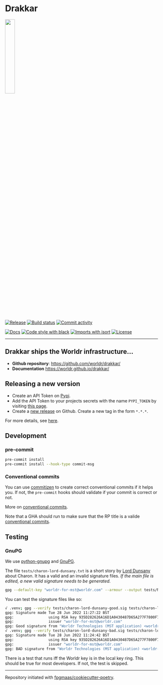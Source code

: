 # Drakkar

<img src="https://github.com/worldr/drakkar/blob/main/docs/assets/logo.png" width=25% height=25% >

[![Release](https://img.shields.io/github/v/release/worldr/drakkar)](https://img.shields.io/github/v/release/worldr/drakkar)
[![Build status](https://img.shields.io/github/workflow/status/worldr/drakkar/merge-to-main)](https://img.shields.io/github/workflow/status/worldr/drakkar/merge-to-main)
[![Commit activity](https://img.shields.io/github/commit-activity/m/worldr/drakkar)](https://img.shields.io/github/commit-activity/m/worldr/drakkar)

[![Docs](https://img.shields.io/badge/docs-gh--pages-blue)](https://worldr.github.io/drakkar/)
[![Code style with black](https://img.shields.io/badge/code%20style-black-000000.svg)](https://github.com/psf/black)
[![Imports with isort](https://img.shields.io/badge/%20imports-isort-%231674b1)](https://pycqa.github.io/isort/)
[![License](https://img.shields.io/github/license/worldr/drakkar)](https://img.shields.io/github/license/worldr/drakkar)

----

## Drakkar ships the Worldr infrastructure…

- **Github repository**: <https://github.com/worldr/drakkar/>
- **Documentation** <https://worldr.github.io/drakkar/>

## Releasing a new version

- Create an API Token on [Pypi](https://pypi.org/).
- Add the API Token to your projects secrets with the name `PYPI_TOKEN` by visiting
[this page](https://github.com/worldr/drakkar/settings/secrets/actions/new).
- Create a [new release](https://github.com/worldr/drakkar/releases/new) on Github.
Create a new tag in the form ``*.*.*``.

For more details, see [here](https://fpgmaas.github.io/cookiecutter-poetry/releasing.html).

## Development

### pre-commit

```bash
pre-commit install
pre-commit install --hook-type commit-msg
```

### Conventional commits

You can use [commitizen](https://github.com/commitizen-tools/commitizen) to
create correct conventional commits if it helps you. If not, the `pre-commit`
hooks should validate if your commit is correct or not.

More on [conventional
commits](https://www.conventionalcommits.org/en/v1.0.0/).

Note that a GHA should run to make sure that the RP title is a valide
[conventional commits](https://www.conventionalcommits.org/en/v1.0.0/).

## Testing

### GnuPG

We use [python-gnupg](https://gnupg.readthedocs.io/en/latest/#) and
[GnuPG](https://gnupg.org/).

The file `tests/charon-lord-dunsany.txt` is a short story by [Lord
Dunsany](https://en.wikipedia.org/wiki/Lord_Dunsany) about Charon. It has a
valid and an invalid signature files. *If the main file is edited, a new valid
signature needs to be generated.*

```bash
gpg --default-key "worldr-for-mst@worldr.com" --armour --output tests/NEW-charon-lord-dunsany-good.sig --detach-sign tests/charon-lord-dunsany.txt
```

You can test the signature files like so:

```bash
√ .venv; gpg --verify tests/charon-lord-dunsany-good.sig tests/charon-lord-dunsany.txt
gpg: Signature made Tue 28 Jun 2022 11:27:22 BST
gpg:                using RSA key 935D282626A16D1A0430487D65A277F7800F774C
gpg:                issuer "worldr-for-mst@worldr.com"
gpg: Good signature from "Worldr Technologies (MST application) <worldr-for-mst@worldr.com>" [ultimate]
√ .venv; gpg --verify tests/charon-lord-dunsany-bad.sig tests/charon-lord-dunsany.txt
gpg: Signature made Tue 28 Jun 2022 11:24:42 BST
gpg:                using RSA key 935D282626A16D1A0430487D65A277F7800F774C
gpg:                issuer "worldr-for-mst@worldr.com"
gpg: BAD signature from "Worldr Technologies (MST application) <worldr-for-mst@worldr.com>" [ultimate]
```

There is a test that runs iff the Worldr key is in the local key ring. This
should be true for most developers. If not, the test is skipped.

---

Repository initiated with [fpgmaas/cookiecutter-poetry](https://github.com/fpgmaas/cookiecutter-poetry).
